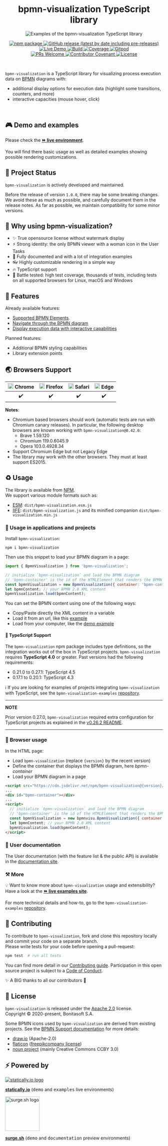 <h1 align="center">bpmn-visualization TypeScript library</h1>
<div align="center">
    <p align="center"><img title="bpmn-visualization" src="docs/users/images/custom-behavior-path-highlighting.gif" alt="Examples of the bpmn-visualization TypeScript library"></p>
    <p align="center"> 
        <a href="https://npmjs.org/package/bpmn-visualization">
          <img alt="npm package" src="https://img.shields.io/npm/v/bpmn-visualization.svg?color=orange"> 
        </a> 
        <a href="https://github.com/process-analytics/bpmn-visualization-js/releases">
          <img alt="GitHub release (latest by date including pre-releases)" src="https://img.shields.io/github/v/release/process-analytics/bpmn-visualization-js?label=changelog&include_prereleases"> 
        </a> 
        <a href="https://cdn.statically.io/gh/process-analytics/bpmn-visualization-examples/master/examples/index.html">
          <img alt="Live Demo" src="https://img.shields.io/badge/demo-online-blueviolet.svg"> 
        </a> 
        <a href="https://github.com/process-analytics/bpmn-visualization-js/actions">
          <img alt="Build" src="https://github.com/process-analytics/bpmn-visualization-js/workflows/Build/badge.svg"> 
        </a> 
        <a href="https://sonarcloud.io/dashboard?id=process-analytics_bpmn-visualization-js">
          <img alt="Coverage" src="https://sonarcloud.io/api/project_badges/measure?project=process-analytics_bpmn-visualization-js&metric=coverage"
               title="The code coverage is underestimated. It doesn't count the code that is only tested through HTML page.">
        </a>
        <a href="https://gitpod.io/#https://github.com/process-analytics/bpmn-visualization-js" target="_blank">
          <img alt="Gitpod" src="https://img.shields.io/badge/Gitpod-ready--to--code-chartreuse?logo=gitpod"> 
        </a> 
        <br>
        <a href="CONTRIBUTING.md">
          <img alt="PRs Welcome" src="https://img.shields.io/badge/PRs-welcome-ff69b4.svg?style=flat-square"> 
        </a> 
        <a href="CODE_OF_CONDUCT.md">
          <img alt="Contributor Covenant" src="https://img.shields.io/badge/Contributor%20Covenant-v2.0%20adopted-ff69b4.svg"> 
        </a> 
        <a href="LICENSE">
          <img alt="License" src="https://img.shields.io/github/license/process-analytics/bpmn-visualization-js?color=blue"> 
        </a>
    </p>
</div>  
<br>

`bpmn-visualization` is a TypeScript library for visualizing process execution data on [BPMN](https://www.omg.org/spec/BPMN/2.0.2/) diagrams with:
- additional display options for execution data (highlight some transitions, counters, and more)
- interactive capacities (mouse hover, click)

<br>


## 🎮 Demo and examples

Please check the [__⏩ live environment__](https://cdn.statically.io/gh/process-analytics/bpmn-visualization-examples/master/examples/index.html).

You will find there basic usage as well as detailed examples showing possible rendering customizations.


## 🔆 Project Status

`bpmn-visualization` is actively developed and maintained.

Before the release of version `1.0.0`, there may be some breaking changes. We avoid these as much as possible, and carefully document them in the release notes.
As far as possible, we maintain compatibility for some minor versions.


## 🤩 Why using bpmn-visualization?

- ✨ True opensource license without watermark display
- ⚡️ Strong identity: the only BPMN viewer with a woman icon in the User Tasks
- 🎸 Fully documented and with a lot of integration examples
- 👓 Highly customizable rendering in a simple way
- 🔥 TypeScript support
- 🎯 Battle tested: high test coverage, thousands of tests, including tests on all supported browsers for Linux, macOS and Windows


## 🎨 Features

Already available features:
- [Supported BPMN Elements](https://process-analytics.github.io/bpmn-visualization-js/#supported-bpmn-elements).
- [Navigate through the BPMN diagram](https://process-analytics.github.io/bpmn-visualization-js/#diagram-navigation)
- [Display execution data with interactive capabilities](https://process-analytics.github.io/bpmn-visualization-js/#process_data)

Planned features:
- Additional BPMN styling capabilities
- Library extension points


## 🌏 Browsers Support

| <img src="https://www.google.com/chrome/static/images/chrome-logo.svg" alt="Chrome" width="18px" height="18px" /> Chrome | <img src="http://blog.mozilla.org/design/files/2019/10/Fx-Browser-icon-fullColor.svg" alt="Firefox" height="18px" /> Firefox | <img src="https://upload.wikimedia.org/wikipedia/commons/5/52/Safari_browser_logo.svg" alt="Safari" width="18px" height="18px" /> Safari | <img src="https://avatars0.githubusercontent.com/u/11354582?s=200&v=4" alt="Edge" width="18px" height="18px" /> Edge |
| :---------: | :---------: | :---------: | :---------: |
|  ✔️ |  ✔️ |  ✔️ |  ✔️ |

**Notes**:
- Chromium based browsers should work (automatic tests are run with Chromium canary releases). In particular, the following
desktop browsers are known working with `bpmn-visualization@0.42.0`:
  - Brave 1.59.120
  - Chromium 119.0.6045.9
  - Opera 103.0.4928.34
- Support Chromium Edge but not Legacy Edge
- The library may work with the other browsers. They must at least support ES2015.


## ♻️ Usage
The library is available from [NPM](https://npmjs.org/package/bpmn-visualization). \
We support various module formats such as:
- [ESM](https://dev.to/iggredible/what-the-heck-are-cjs-amd-umd-and-esm-ikm): `dist/bpmn-visualization.esm.js`
- [IIFE](https://developer.mozilla.org/en-US/docs/Glossary/IIFE): `dist/bpmn-visualization.js` and its minified companion `dist/bpmn-visualization.min.js`


### 📌 Usage in applications and projects

Install `bpmn-visualization`:
```shell script
npm i bpmn-visualization
```

Then use this snippet to load your BPMN diagram in a page:
```javascript
import { BpmnVisualization } from 'bpmn-visualization';

// initialize `bpmn-visualization` and load the BPMN diagram
// 'bpmn-container' is the id of the HTMLElement that renders the BPMN Diagram
const bpmnVisualization = new BpmnVisualization({ container: 'bpmn-container' });
let bpmnContent; // your BPMN 2.0 XML content
bpmnVisualization.load(bpmnContent);
```

You can set the BPMN content using one of the following ways:
  * Copy/Paste directly the XML content in a variable
  * Load it from an url, like this [example](https://github.com/process-analytics/bpmn-visualization-examples/blob/master/examples/display-bpmn-diagram/load-remote-bpmn-diagrams/index.html)
  * Load from your computer, like the [demo example](https://github.com/process-analytics/bpmn-visualization-examples/tree/master/examples/display-bpmn-diagram/load-local-bpmn-diagrams/index.html)


#### 📜 TypeScript Support

The `bpmn-visualization` npm package includes type definitions, so the integration works out of the box in TypeScript projects.
`bpmn-visualization` requires **TypeScript 4.0** or greater. Past versions had the following requirements:
  * 0.21.0 to 0.27.1: TypeScript 4.5
  * 0.17.1 to 0.20.1: TypeScript 4.3

ℹ️ If you are looking for examples of projects integrating `bpmn-visualization` with TypeScript, see the `bpmn-visualization-examples` [repository](https://github.com/process-analytics/bpmn-visualization-examples/#bpmn-visualization-usage-in-projects).

---
**NOTE**

Prior version 0.27.0, `bpmn-visualization` required extra configuration for TypeScript projects as explained in the [v0.26.2 README](https://github.com/process-analytics/bpmn-visualization-js/tree/v0.26.2#-typescript-support).

---


### 💠 Browser usage

In the HTML page:
   * Load `bpmn-visualization` (replace `{version}` by the recent version)
   * Define the container that displays the BPMN diagram, here _bpmn-container_
   * Load your BPMN diagram in a page
```html
<script src="https://cdn.jsdelivr.net/npm/bpmn-visualization@{version}/dist/bpmn-visualization.min.js"></script>
...
<div id="bpmn-container"></div>
...
<script>
  // initialize `bpmn-visualization` and load the BPMN diagram
  // 'bpmn-container' is the id of the HTMLElement that renders the BPMN Diagram
  const bpmnVisualization = new bpmnvisu.BpmnVisualization({ container: 'bpmn-container'});
  let bpmnContent; // your BPMN 2.0 XML content
  bpmnVisualization.load(bpmnContent);
</script>
```


### 👤 User documentation
The User documentation (with the feature list & the public API) is available in the [documentation site](https://process-analytics.github.io/bpmn-visualization-js/).


### ⚒️ More

💡 Want to know more about `bpmn-visualization` usage and extensibility? Have a look at the
[__⏩ live examples site__](https://cdn.statically.io/gh/process-analytics/bpmn-visualization-examples/master/examples/index.html).

For more technical details and how-to, go to the `bpmn-visualization-examples` [repository](https://github.com/process-analytics/bpmn-visualization-examples/).


## 🔧 Contributing

To contribute to `bpmn-visualization`, fork and clone this repository locally and commit your code on a separate branch.  
Please write tests for your code before opening a pull-request:

```sh
npm test  # run all tests
```

You can find more detail in our [Contributing guide](CONTRIBUTING.md). Participation in this open source project is subject to a [Code of Conduct](CODE_OF_CONDUCT.md).

✨ A BIG thanks to all our contributors 🙂


## 📃 License

`bpmn-visualization` is released under the [Apache 2.0](LICENSE) license.  
Copyright &copy; 2020-present, Bonitasoft S.A.

Some BPMN icons used by `bpmn-visualization` are derived from existing projects. See the [BPMN Support documentation](https://process-analytics.github.io/bpmn-visualization-js/#supported-bpmn-elements)
for more details:
- [draw.io](https://github.com/jgraph/drawio) (Apache-2.0)
- [flaticon](https://www.flaticon.com) ([freepikcompany license](https://www.freepikcompany.com/legal#nav-flaticon))
- [noun project](https://thenounproject.com/) (mainly Creative Commons CCBY 3.0)


## ⚡ Powered by

[![statically.io logo](https://statically.io/icons/icon-96x96.png "statically.io")](https://statically.io)

**[statically.io](https://statically.io)** (<kbd>demo</kbd> and <kbd>examples</kbd> live environments)

<img src="https://surge.sh/images/logos/svg/surge-logo.svg" alt="surge.sh logo" title="surge.sh" width="110"/>

**[surge.sh](https://surge.sh)** (<kbd>demo</kbd> and <kbd>documentation</kbd> preview environments)


[demo-live-environment]: https://cdn.statically.io/gh/process-analytics/bpmn-visualization-examples/master/demo/index.html

